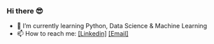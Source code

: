 ### Hi there 😎

* 🌱 I’m currently learning Python, Data Science & Machine Learning
* 📫 How to reach me: [[Linkedin]](https://www.linkedin.com/in/johnsilverwood/) [[Email]](mailto:johnksilverwood@gmail.com)


<!--
**jsilv21/jsilv21** is a ✨ _special_ ✨ repository because its `README.md` (this file) appears on your GitHub profile.

Here are some ideas to get you started:

- 🔭 I’m currently working on ...
- 🌱 I’m currently learning ...
- 👯 I’m looking to collaborate on ...
- 🤔 I’m looking for help with ...
- 💬 Ask me about ...
- 📫 How to reach me: ...
- 😄 Pronouns: ...
- ⚡ Fun fact: ...
-->
